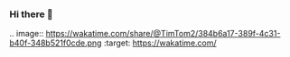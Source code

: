 ### Hi there 👋
<!--START_SECTION:waka-->
.. image:: https://wakatime.com/share/@TimTom2/384b6a17-389f-4c31-b40f-348b521f0cde.png
    :target: https://wakatime.com/
<!--END_SECTION:waka-->
<!--
**Zim2046/Zim2046** is a ✨ _special_ ✨ repository because its `README.md` (this file) appears on your GitHub profile.

Here are some ideas to get you started:

- 🔭 I’m currently working on ...
- 🌱 I’m currently learning ...
- 👯 I’m looking to collaborate on ...
- 🤔 I’m looking for help with ...
- 💬 Ask me about ...
- 📫 How to reach me: ...
- 😄 Pronouns: ...
- ⚡ Fun fact: ...
-->
